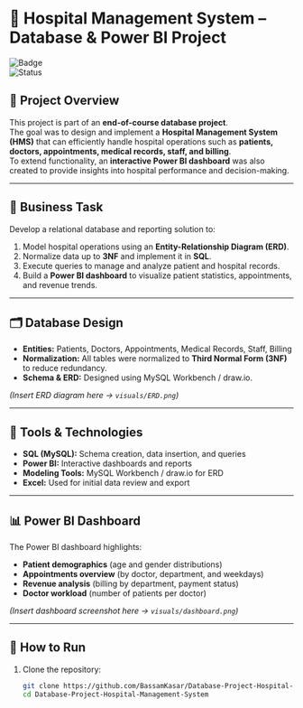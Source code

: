 # 🏥 Hospital Management System – Database & Power BI Project  

![Badge](https://img.shields.io/badge/Certificate-Database_Project-blue)  
![Status](https://img.shields.io/badge/Status-Completed-brightgreen)  

## 📌 Project Overview  
This project is part of an **end-of-course database project**.  
The goal was to design and implement a **Hospital Management System (HMS)** that can efficiently handle hospital operations such as **patients, doctors, appointments, medical records, staff, and billing**.  
To extend functionality, an **interactive Power BI dashboard** was also created to provide insights into hospital performance and decision-making.  

---

## 🎯 Business Task  
Develop a relational database and reporting solution to:  
1. Model hospital operations using an **Entity-Relationship Diagram (ERD)**.  
2. Normalize data up to **3NF** and implement it in **SQL**.  
3. Execute queries to manage and analyze patient and hospital records.  
4. Build a **Power BI dashboard** to visualize patient statistics, appointments, and revenue trends.  

---

## 🗂 Database Design  
- **Entities:** Patients, Doctors, Appointments, Medical Records, Staff, Billing  
- **Normalization:** All tables were normalized to **Third Normal Form (3NF)** to reduce redundancy.  
- **Schema & ERD:** Designed using MySQL Workbench / draw.io.  

*(Insert ERD diagram here → `visuals/ERD.png`)*  

---

## 🔧 Tools & Technologies  
- **SQL (MySQL):** Schema creation, data insertion, and queries  
- **Power BI:** Interactive dashboards and reports  
- **Modeling Tools:** MySQL Workbench / draw.io for ERD  
- **Excel:** Used for initial data review and export  

---

## 📊 Power BI Dashboard  
The Power BI dashboard highlights:  
- **Patient demographics** (age and gender distributions)  
- **Appointments overview** (by doctor, department, and weekdays)  
- **Revenue analysis** (billing by department, payment status)  
- **Doctor workload** (number of patients per doctor)  

*(Insert dashboard screenshot here → `visuals/dashboard.png`)*  

---

## 🚀 How to Run  
1. Clone the repository:  
   ```bash
   git clone https://github.com/BassamKasar/Database-Project-Hospital-Management-System.git
   cd Database-Project-Hospital-Management-System
